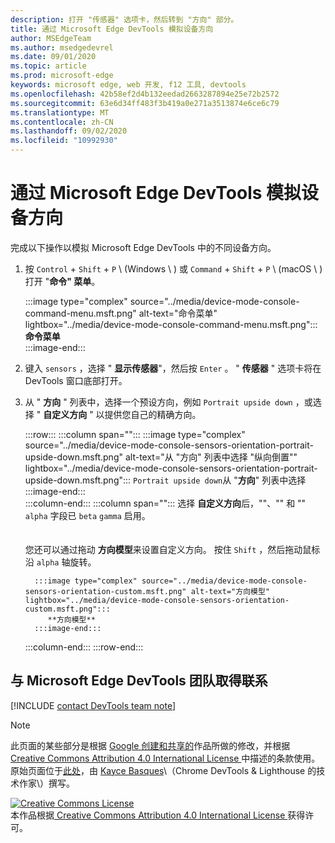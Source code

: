 ```yaml
---
description: 打开 "传感器" 选项卡，然后转到 "方向" 部分。
title: 通过 Microsoft Edge DevTools 模拟设备方向
author: MSEdgeTeam
ms.author: msedgedevrel
ms.date: 09/01/2020
ms.topic: article
ms.prod: microsoft-edge
keywords: microsoft edge, web 开发, f12 工具, devtools
ms.openlocfilehash: 42b58ef2d4b132eedad2663287894e25e72b2572
ms.sourcegitcommit: 63e6d34ff483f3b419a0e271a3513874e6ce6c79
ms.translationtype: MT
ms.contentlocale: zh-CN
ms.lasthandoff: 09/02/2020
ms.locfileid: "10992930"
---
```

<!-- Copyright Kayce Basques 

   Licensed under the Apache License, Version 2.0 (the "License");
   you may not use this file except in compliance with the License.
   You may obtain a copy of the License at

       https://www.apache.org/licenses/LICENSE-2.0

   Unless required by applicable law or agreed to in writing, software
   distributed under the License is distributed on an "AS IS" BASIS,
   WITHOUT WARRANTIES OR CONDITIONS OF ANY KIND, either express or implied.
   See the License for the specific language governing permissions and
   limitations under the License.  -->

# 通过 Microsoft Edge DevTools 模拟设备方向  

完成以下操作以模拟 Microsoft Edge DevTools 中的不同设备方向。  

<!--todo: update device orientation section when available -->  

1.  按 `Control` + `Shift` + `P` \ (Windows \ ) 或 `Command` + `Shift` + `P` \ (macOS \ ) 打开 "**命令" 菜单**。  
    
    :::image type="complex" source="../media/device-mode-console-command-menu.msft.png" alt-text="命令菜单" lightbox="../media/device-mode-console-command-menu.msft.png":::
       **命令菜单**  
    :::image-end:::  
    
1.  键入 `sensors` ，选择 " **显示传感器**"，然后按 `Enter` 。  " **传感器** " 选项卡将在 DevTools 窗口底部打开。  
1.  从 " **方向** " 列表中，选择一个预设方向，例如 `Portrait upside down` ，或选择 " **自定义方向** " 以提供您自己的精确方向。  
    
    :::row:::
       :::column span="":::
          :::image type="complex" source="../media/device-mode-console-sensors-orientation-portrait-upside-down.msft.png" alt-text="从 "方向" 列表中选择 "纵向倒置"" lightbox="../media/device-mode-console-sensors-orientation-portrait-upside-down.msft.png":::
             `Portrait upside down`从 "**方向**" 列表中选择  
          :::image-end:::  
       :::column-end:::
       :::column span="":::
          选择 **自定义方向**后，""、"" 和 "" `alpha` 字段已 `beta` `gamma` 启用。  
          <!--See [Alpha][alpha], [Beta][beta], and [Gamma][gamma] to understand how each axis works.  -->  
          <!--todo: update links to alpha, beta, and gamma section when available -->  
          您还可以通过拖动 **方向模型**来设置自定义方向。  按住 `Shift` ，然后拖动鼠标沿 `alpha` 轴旋转。  
          
          :::image type="complex" source="../media/device-mode-console-sensors-orientation-custom.msft.png" alt-text="方向模型" lightbox="../media/device-mode-console-sensors-orientation-custom.msft.png":::
             **方向模型**  
          :::image-end:::  
       :::column-end:::
    :::row-end:::
    
## 与 Microsoft Edge DevTools 团队取得联系  

[!INCLUDE [contact DevTools team note](../includes/contact-devtools-team-note.md)]  

<!-- links -->  

<!--[WebFundamentasNativeHardwareDeviceOrientationIndex]: /web/fundamentals/native-hardware/device-orientation/index "Device Orientation & Motion"  -->  
<!--[WebFundamentasNativeHardwareDeviceOrientationIndexAlpha]: /web/fundamentals/native-hardware/device-orientation/index#alpha "Alpha - Device Orientation & Motion"  -->  
<!--[WebFundamentasNativeHardwareDeviceOrientationIndexBeta]: /web/fundamentals/native-hardware/device-orientation/index#beta "Beta - Device Orientation & Motion"  -->  
<!--[WebFundamentasNativeHardwareDeviceOrientationIndexGamma]: /web/fundamentals/native-hardware/device-orientation/index#gamma "Gamma - Device Orientation & Motion"  -->  

> [!NOTE]
> 此页面的某些部分是根据 [Google 创建和共享的][GoogleSitePolicies]作品所做的修改，并根据[ Creative Commons Attribution 4.0 International License ][CCA4IL]中描述的条款使用。  
> 原始页面位于[此处](https://developers.google.com/web/tools/chrome-devtools/device-mode/orientation)，由 [Kayce Basques][KayceBasques]\（Chrome DevTools \& Lighthouse 的技术作家\）撰写。  

[![Creative Commons License][CCby4Image]][CCA4IL]  
本作品根据[ Creative Commons Attribution 4.0 International License ][CCA4IL]获得许可。  

[CCA4IL]: https://creativecommons.org/licenses/by/4.0  
[CCby4Image]: https://i.creativecommons.org/l/by/4.0/88x31.png  
[GoogleSitePolicies]: https://developers.google.com/terms/site-policies  
[KayceBasques]: https://developers.google.com/web/resources/contributors/kaycebasques  
